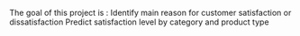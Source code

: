 The goal of this project is :
Identify main reason for customer satisfaction or dissatisfaction
Predict satisfaction level by category and product type